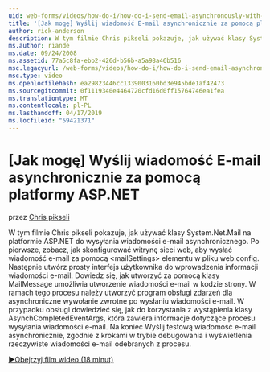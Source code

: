```yaml
---
uid: web-forms/videos/how-do-i/how-do-i-send-email-asynchronously-with-aspnet
title: '[Jak mogę] Wyślij wiadomość E-mail asynchronicznie za pomocą platformy ASP.NET | Dokumentacja firmy Microsoft'
author: rick-anderson
description: W tym filmie Chris pikseli pokazuje, jak używać klasy System.Net.Mail na platformie ASP.NET do wysyłania wiadomości e-mail asynchronicznego. Po pierwsze Zobacz jak skonfigurować si w sieci web...
ms.author: riande
ms.date: 09/24/2008
ms.assetid: 77a5c8fa-ebb2-426d-b56b-a5a98a46b516
msc.legacyurl: /web-forms/videos/how-do-i/how-do-i-send-email-asynchronously-with-aspnet
msc.type: video
ms.openlocfilehash: ea29823446cc1339003160bd3e945bde1af42473
ms.sourcegitcommit: 0f1119340e4464720cfd16d0ff15764746ea1fea
ms.translationtype: MT
ms.contentlocale: pl-PL
ms.lasthandoff: 04/17/2019
ms.locfileid: "59421371"
---
```

# <a name="how-do-i-send-email-asynchronously-with-aspnet"></a>[Jak mogę] Wyślij wiadomość E-mail asynchronicznie za pomocą platformy ASP.NET

przez [Chris pikseli](https://twitter.com/chrispels)

W tym filmie Chris pikseli pokazuje, jak używać klasy System.Net.Mail na platformie ASP.NET do wysyłania wiadomości e-mail asynchronicznego. Po pierwsze, zobacz, jak skonfigurować witrynę sieci web, aby wysłać wiadomość e-mail za pomocą &lt;mailSettings&gt; elementu w pliku web.config. Następnie utwórz prosty interfejs użytkownika do wprowadzenia informacji wiadomości e-mail. Dowiedz się, jak utworzyć za pomocą klasy MailMessage umożliwia utworzenie wiadomości e-mail w kodzie strony. W ramach tego procesu należy utworzyć program obsługi zdarzeń dla asynchroniczne wywołanie zwrotne po wysłaniu wiadomości e-mail. W przypadku obsługi dowiedzieć się, jak do korzystania z wystąpienia klasy AsynchCompletedEventArgs, która zawiera informacje dotyczące procesu wysyłania wiadomości e-mail. Na koniec Wyślij testową wiadomość e-mail asynchronicznie, zgodnie z krokami w trybie debugowania i wyświetlenia rzeczywiste wiadomości e-mail odebranych z procesu.

[&#9654;Obejrzyj film wideo (18 minut)](https://channel9.msdn.com/Blogs/ASP-NET-Site-Videos/how-do-i-send-email-asynchronously-with-aspnet)
